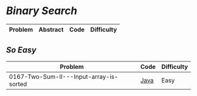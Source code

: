 # *Binary Search*

|Problem|Abstract|Code|Difficulty|
| --- | --- | --- | --- |

## *So Easy*
|Problem|Code|Difficulty|
| --- | --- | --- |
|0167-Two-Sum-II---Input-array-is-sorted|[Java](../LeetCode/Java/0167-Two-Sum-II---Input-array-is-sorted/src)|Easy|